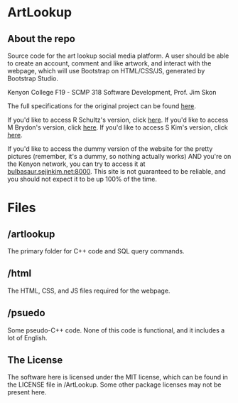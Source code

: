 # ArtLookup
## About the repo
Source code for the art lookup social media platform. A user should be able to create an account, comment and like artwork, and interact with the webpage, which will use Bootstrap on HTML/CSS/JS, generated by Bootstrap Studio.

Kenyon College F19 - SCMP 318 Software Development, Prof. Jim Skon

The full specifications for the original project can be found [here](https://cs.kenyon.edu/do/view/Main/SDProjectThreeArtNetwork).

If you'd like to access R Schultz's version, click [here](https://cslab.kenyon.edu/class/softdev/schultz4/ArtApp/html/home/).
If you'd like to access M Brydon's version, click [here](https://cslab.kenyon.edu/class/softdev/brydon1/ArtApp/html/home/).
If you'd like to access S Kim's version, click [here](https://cslab.kenyon.edu/class/softdev/kim3/ArtLookup/html/home/).

If you'd like to access the dummy version of the website for the pretty pictures (remember, it's a dummy, so nothing actually works) AND you're on the Kenyon network, you can try to access it at [bulbasaur.sejinkim.net:8000](http://bulbasaur.sejinkim.net:8000). This site is not guaranteed to be reliable, and you should not expect it to be up 100% of the time.

# Files
## /artlookup
The primary folder for C++ code and SQL query commands.
## /html
The HTML, CSS, and JS files required for the webpage.
## /psuedo
Some pseudo-C++ code. None of this code is functional, and it includes a lot of English.
## The License
The software here is licensed under the MIT license, which can be found in the LICENSE file in /ArtLookup. Some other package licenses may not be present here.
